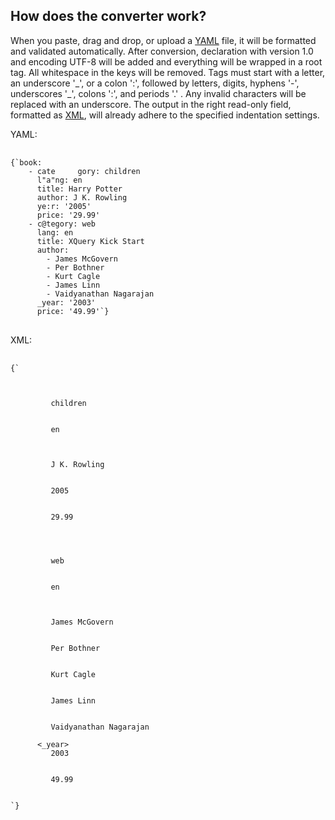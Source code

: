 ## How does the converter work?

When you paste, drag and drop, or upload a [YAML](/formatter/yaml#yamlAnchor) file, it will be formatted and validated automatically. After conversion, declaration with version 1.0 and encoding UTF-8 will be added and everything will be wrapped in a root tag. All whitespace in the keys will be removed. Tags must start with a letter, an underscore '\_', or a colon ':', followed by letters, digits, hyphens '-', underscores '\_', colons ':', and periods '.' . Any invalid characters will be replaced with an underscore. The output in the right read-only field, formatted as [XML](/formatter/xml#xmlAnchor), will already adhere to the specified indentation settings.

YAML:

<pre>

<code class="language-yaml hljs">{`book:
    - cate     gory: children
      l"a"ng: en
      title: Harry Potter
      author: J K. Rowling
      ye:r: '2005'
      price: '29.99'
    - c@tegory: web
      lang: en
      title: XQuery Kick Start
      author:
        - James McGovern
        - Per Bothner
        - Kurt Cagle
        - James Linn
        - Vaidyanathan Nagarajan
      _year: '2003'
      price: '49.99'`}
</code>
</pre>

XML:

<pre>

<code class="language-xml hljs">{`<?xml version="1.0" encoding="UTF-8"?>
<root>
   <book>
      <category>
         children
      </category>
      <l_a_ng>
         en
      </l_a_ng>
      <title>
         Harry Potter
      </title>
      <author>
         J K. Rowling
      </author>
      <ye:r>
         2005
      </ye:r>
      <price>
         29.99
      </price>
   </book>
   <book>
      <c_tegory>
         web
      </c_tegory>
      <lang>
         en
      </lang>
      <title>
         XQuery Kick Start
      </title>
      <author>
         James McGovern
      </author>
      <author>
         Per Bothner
      </author>
      <author>
         Kurt Cagle
      </author>
      <author>
         James Linn
      </author>
      <author>
         Vaidyanathan Nagarajan
      </author>
      <_year>
         2003
      </_year>
      <price>
         49.99
      </price>
   </book>
</root>`}
</code>
</pre>
